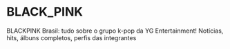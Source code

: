 # BLACK_PINK
BLACKPINK Brasil: tudo sobre o grupo k-pop da YG Entertainment! Notícias, hits, álbuns completos, perfis das integrantes
